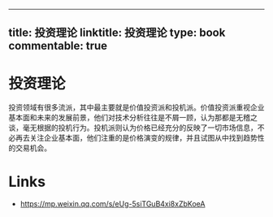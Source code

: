 
---
title: 投资理论
linktitle: 投资理论
type: book
commentable: true
---

# 投资理论

投资领域有很多流派，其中最主要就是价值投资派和投机派。价值投资派重视企业基本面和未来的发展前景，他们对技术分析往往是不屑一顾，认为那都是无稽之谈，毫无根据的投机行为。投机派则认为价格已经充分的反映了一切市场信息，不必再去关注企业基本面，他们注重的是价格演变的规律，并且试图从中找到趋势性的交易机会。

# Links

- https://mp.weixin.qq.com/s/eUg-5siTGuB4xi8xZbKoeA

    